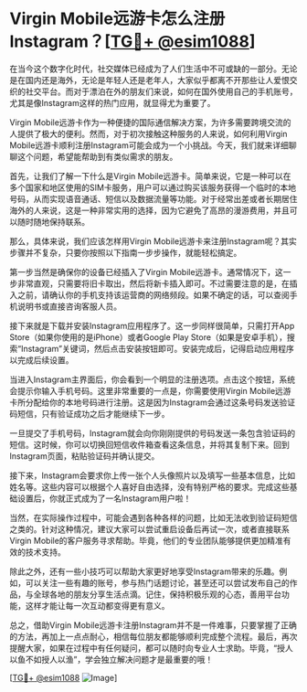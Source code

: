 # Virgin Mobile远游卡怎么注册Instagram？[[TG💪+ @esim1088](https://t.me/s/esim1088)]

在当今这个数字化时代，社交媒体已经成为了人们生活中不可或缺的一部分。无论是在国内还是海外，无论是年轻人还是老年人，大家似乎都离不开那些让人爱恨交织的社交平台。而对于漂泊在外的朋友们来说，如何在国外使用自己的手机账号，尤其是像Instagram这样的热门应用，就显得尤为重要了。

Virgin Mobile远游卡作为一种便捷的国际通信解决方案，为许多需要跨境交流的人提供了极大的便利。然而，对于初次接触这种服务的人来说，如何利用Virgin Mobile远游卡顺利注册Instagram可能会成为一个小挑战。今天，我们就来详细聊聊这个问题，希望能帮助到有类似需求的朋友。

首先，让我们了解一下什么是Virgin Mobile远游卡。简单来说，它是一种可以在多个国家和地区使用的SIM卡服务，用户可以通过购买该服务获得一个临时的本地号码，从而实现语音通话、短信以及数据流量等功能。对于经常出差或者长期居住海外的人来说，这是一种非常实用的选择，因为它避免了高昂的漫游费用，并且可以随时随地保持联系。

那么，具体来说，我们应该怎样用Virgin Mobile远游卡来注册Instagram呢？其实步骤并不复杂，只要你按照以下指南一步步操作，就能轻松搞定。

第一步当然是确保你的设备已经插入了Virgin Mobile远游卡。通常情况下，这一步非常直观，只需要将旧卡取出，然后将新卡插入即可。不过需要注意的是，在插入之前，请确认你的手机支持该运营商的网络频段。如果不确定的话，可以查阅手机说明书或直接咨询客服人员。

接下来就是下载并安装Instagram应用程序了。这一步同样很简单，只需打开App Store（如果你使用的是iPhone）或者Google Play Store（如果是安卓手机），搜索“Instagram”关键词，然后点击安装按钮即可。安装完成后，记得启动应用程序以完成后续设置。

当进入Instagram主界面后，你会看到一个明显的注册选项。点击这个按钮，系统会提示你输入手机号码。这里非常重要的一点是，你需要使用Virgin Mobile远游卡所分配给你的本地号码进行注册。这是因为Instagram会通过这条号码发送验证码短信，只有验证成功之后才能继续下一步。

一旦提交了手机号码，Instagram就会向你刚刚提供的号码发送一条包含验证码的短信。这时候，你可以切换回短信收件箱查看这条信息，并将其复制下来。回到Instagram页面，粘贴验证码并确认提交。

接下来，Instagram会要求你上传一张个人头像照片以及填写一些基本信息，比如姓名等。这些内容可以根据个人喜好自由选择，没有特别严格的要求。完成这些基础设置后，你就正式成为了一名Instagram用户啦！

当然，在实际操作过程中，可能会遇到各种各样的问题，比如无法收到验证码短信之类的。针对这种情况，建议大家可以尝试重启设备后再试一次，或者直接联系Virgin Mobile的客户服务寻求帮助。毕竟，他们的专业团队能够提供更加精准有效的技术支持。

除此之外，还有一些小技巧可以帮助大家更好地享受Instagram带来的乐趣。例如，可以关注一些有趣的账号，参与热门话题讨论，甚至还可以尝试发布自己的作品，与全球各地的朋友分享生活点滴。记住，保持积极乐观的心态，善用平台功能，这样才能让每一次互动都变得更有意义。

总之，借助Virgin Mobile远游卡注册Instagram并不是一件难事，只要掌握了正确的方法，再加上一点点耐心，相信每位朋友都能够顺利完成整个流程。最后，再次提醒大家，如果在过程中有任何疑问，都可以随时向专业人士求助。毕竟，“授人以鱼不如授人以渔”，学会独立解决问题才是最重要的哦！

[[TG💪+ @esim1088](https://t.me/s/esim1088) ![Image](https://i.postimg.cc/4NQfJmqS/Snipaste-2025-05-13-00-14-12.png)]